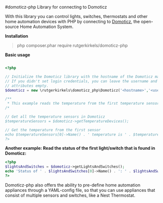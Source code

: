 #domoticz-php
Library for connecting to Domoticz

With this library you can control lights, switches, thermostats and other home automation devices with PHP by connecting to [Domoticz](http://domoticz.com), the open-source Home Automation System.

**Installation**
> php composer.phar require rutgerkirkels/domoticz-php

**Basic usage**

```php

<?php

// Initialize the Domoticz library with the hostname of the Domoticz machine.
// If you didn't set login credentials, you can leave the username and password
// attributes empty.
$domoticz = new \rutgerkirkels\domoticz_php\Domoticz('<hostname>','<username>', '<password>');

/**
 * This example reads the temperature from the first temperature sensor that is found
/*

// Get all the temperature sensors in Domoticz
$temperatureSensors = $domoticz->getTemperatureDevices();

// Get the temperature from the first sensor
echo $temperatureSensors[0]->Name() . ' temperature is ' . $temperatureSensors[0]->Temp();
?>
```
**Another example: Read the status of the first light/switch that is found in Domoticz:**

```php
<?php
$lightsAndSwitches = $domoticz->getLightsAndSwitches();
echo 'Status of ' . $lightsAndSwitches[0]->Name() . ': ' . $lightsAndSwitches[0]->Status();
?>
```
Domoticz-php also offers the ability to pre-define home automation appliances through a YAML-config file, so that you can use appliances that consist of multiple sensors and switches, like a Nest Thermostat.